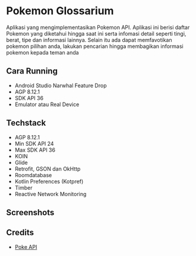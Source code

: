 # Pokemon Glossarium
Aplikasi yang mengimplementasikan Pokemon API. Aplikasi ini berisi daftar Pokemon yang diketahui hingga saat ini serta infomasi detail seperti tingi, berat, tipe dan informasi lainnya.
Selain itu ada dapat memfavotikan pokemon pilihan anda, lakukan pencarian hingga membagikan informasi pokemon kepada teman anda

## Cara Running
- Android Studio Narwhal Feature Drop
- AGP 8.12.1
- SDK API 36
- Emulator atau Real Device

## Techstack
- AGP 8.12.1
- Min SDK API 24
- Max SDK API 36
- KOIN
- Glide
- Retrofit, GSON dan OkHttp
- Roomdatabase
- Kotlin Preferences (Kotpref)
- Timber
- Reactive Network Monitoring

## Screenshots

## Credits
- [Poke API](https://pokeapi.co/)